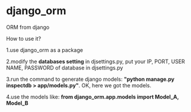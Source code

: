 # django_orm
ORM from django


How to use it?

1.use django_orm as a package

2.modify the **databases setting** in djsettings.py, put your IP, PORT, USER NAME, PASSWORD of database in djsettings.py

3.run the command to generate django models: **"python manage.py inspectdb > app/models.py"**. OK, here we got the models.

4.use the models like:
**from django_orm.app.models import Model_A, Model_B**
